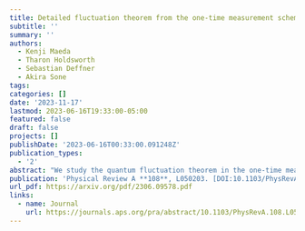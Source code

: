 ```yaml
---
title: Detailed fluctuation theorem from the one-time measurement scheme
subtitle: ''
summary: ''
authors:
  - Kenji Maeda
  - Tharon Holdsworth
  - Sebastian Deffner
  - Akira Sone
tags:
categories: []
date: '2023-11-17'
lastmod: 2023-06-16T19:33:00-05:00
featured: false
draft: false
projects: []
publishDate: '2023-06-16T00:33:00.091248Z'
publication_types:
  - '2'
abstract: "We study the quantum fluctuation theorem in the one-time measurement (OTM) scheme, where the work distribution of the backward process has been lacking and which is considered to be more informative than the two-time measurement (TTM) scheme. We find that the OTM scheme is the quantum nondemolition TTM scheme, in which the final state is a pointer state of the second measurement whose Hamiltonian is conditioned on the first measurement outcome. Then, by clarifying the backward work distribution in the OTM scheme, we derive the detailed fluctuation theorem in the OTM scheme for the characteristic functions of the forward and backward work distributions, which captures the detailed information about the irreversibility and can be applied to quantum thermometry. We also verified our conceptual findings with the IBM quantum computer. Our result clarifies that the laws of thermodynamics at the nanoscale are dependent on the choice of the measurement and may provide experimentalists with a concrete strategy to explore laws of thermodynamics at the nanoscale by protecting quantum coherence and correlations."
publication: 'Physical Review A **108**, L050203. [DOI:10.1103/PhysRevA.108.L050203](https://doi.org/10.1103/PhysRevA.108.L050203)'
url_pdf: https://arxiv.org/pdf/2306.09578.pdf
links:
  - name: Journal
    url: https://journals.aps.org/pra/abstract/10.1103/PhysRevA.108.L050203
---
```

